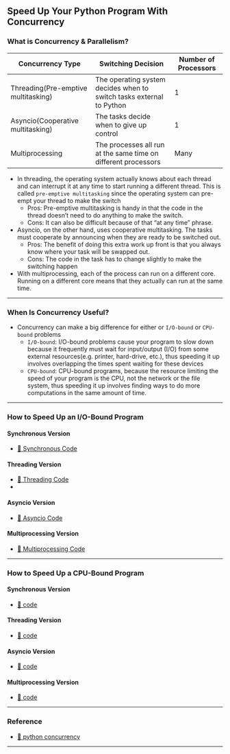 ## Speed Up Your Python Program With Concurrency

### What is Concurrency & Parallelism?

|Concurrency Type|Switching Decision|Number of Processors|
|----------------|------------------|--------------------|
|Threading(Pre-emptive multitasking)|The operating system decides when to switch tasks external to Python|1|
|Asyncio(Cooperative multitasking)|The tasks decide when to give up control|1|
|Multiprocessing|The processes all run at the same time on different processors|Many|

* In threading, the operating system actually knows about each thread and can interrupt it at any time to start running a different thread. This is called `pre-emptive multitasking` since the operating system can pre-empt your thread to make the switch
  * Pros: Pre-emptive multitasking is handy in that the code in the thread doesn’t need to do anything to make the switch. 
  * Cons: It can also be difficult because of that “at any time” phrase.
* Asyncio, on the other hand, uses cooperative multitasking. The tasks must cooperate by announcing when they are ready to be switched out.
  * Pros: The benefit of doing this extra work up front is that you always know where your task will be swapped out.
  * Cons: The code in the task has to change slightly to make the switching happen
* With multiprocessing, each of the process can run on a different core. Running on a different core means that they actually can run at the same time.

---

### When Is Concurrency Useful?
* Concurrency can make a big difference for either or `I/O-bound` or `CPU-bound` problems
  * `I/O-bound`: I/O-bound problems cause your program to slow down because it frequently must wait for input/output (I/O) from some external resources(e.g. printer, hard-drive, etc.), thus speeding it up  involves overlapping the times spent waiting for these devices
  * `CPU-bound`: CPU-bound programs, because the resource limiting the speed of your program is the CPU, not the network or the file system, thus speeding it up involves finding ways to do more computations in the same amount of time.

---

### How to Speed Up an I/O-Bound Program

#### Synchronous Version
* [🔗 Synchronous Code](https://github.com/zsu58/python_concurrency/tree/main/concurrency/IO-Bound-Program/io_synchronous.py)

#### Threading Version
* [🔗 Threading Code](https://github.com/zsu58/python_concurrency/tree/main/concurrency/IO-Bound-Program/io_threading.py)
* 

#### Asyncio Version
* [🔗 Asyncio Code](https://github.com/zsu58/python_concurrency/tree/main/concurrency/IO-Bound-Program/io_asyncio.py)

#### Multiprocessing Version
* [🔗 Multiprocessing Code](https://github.com/zsu58/python_concurrency/tree/main/concurrency/IO-Bound-Program/io_multiprocessing.py)

---

### How to Speed Up a CPU-Bound Program

#### Synchronous Version
* [🔗 code]()

#### Threading Version
* [🔗 code]()

#### Asyncio Version
* [🔗 code]()

#### Multiprocessing Version
* [🔗 code]()

---

### Reference
* [🔗 python concurrency](https://realpython.com/python-concurrency/)

---
